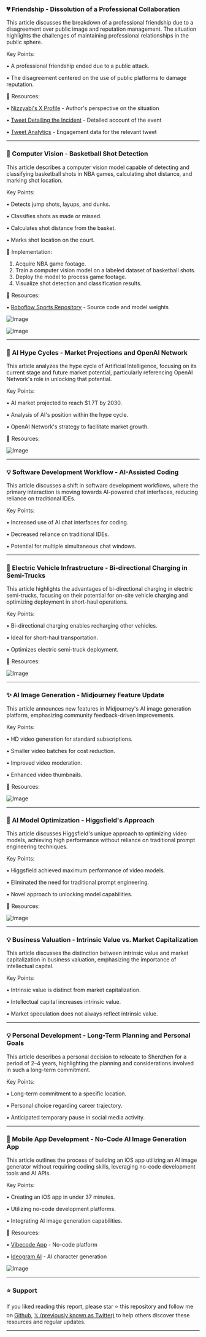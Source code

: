 ### 💔 Friendship - Dissolution of a Professional Collaboration

This article discusses the breakdown of a professional friendship due to a disagreement over public image and reputation management.  The situation highlights the challenges of maintaining professional relationships in the public sphere.

Key Points:

• A professional friendship ended due to a public attack.

• The disagreement centered on the use of public platforms to damage reputation.


🔗 Resources:

• [Nizzyabi's X Profile](https://x.com/nizzyabi) - Author's perspective on the situation

• [Tweet Detailing the Incident](https://x.com/nizzyabi/status/1955655227593441493) - Detailed account of the event

• [Tweet Analytics](https://x.com/nizzyabi/status/1955655227593441493/analytics) - Engagement data for the relevant tweet


---

### 🤖 Computer Vision - Basketball Shot Detection

This article describes a computer vision model capable of detecting and classifying basketball shots in NBA games, calculating shot distance, and marking shot location.

Key Points:

• Detects jump shots, layups, and dunks.

• Classifies shots as made or missed.

• Calculates shot distance from the basket.

• Marks shot location on the court.


🚀 Implementation:

1. Acquire NBA game footage.
2. Train a computer vision model on a labeled dataset of basketball shots.
3. Deploy the model to process game footage.
4. Visualize shot detection and classification results.


🔗 Resources:

• [Roboflow Sports Repository](https://github.com/roboflow/sports) - Source code and model weights

![Image](https://pbs.twimg.com/amplify_video_thumb/1955654868825227264/img/2pLXiFvi_ZwbeIR-.jpg)

![Image](https://pbs.twimg.com/amplify_video_thumb/1923047354271154176/img/xiL6d1oLsIiDoVgG?format=jpg&name=240x240)

---

### 🚀 AI Hype Cycles - Market Projections and OpenAI Network

This article analyzes the hype cycle of Artificial Intelligence, focusing on its current stage and future market potential, particularly referencing OpenAI Network's role in unlocking that potential.

Key Points:

• AI market projected to reach $1.7T by 2030.

• Analysis of AI's position within the hype cycle.

• OpenAI Network's strategy to facilitate market growth.


🔗 Resources:

![Image](https://pbs.twimg.com/media/GySnhIMa4AAeHg0?format=jpg&name=small)


---

### 💡 Software Development Workflow - AI-Assisted Coding

This article discusses a shift in software development workflows, where the primary interaction is moving towards AI-powered chat interfaces, reducing reliance on traditional IDEs.

Key Points:

• Increased use of AI chat interfaces for coding.

• Decreased reliance on traditional IDEs.

• Potential for multiple simultaneous chat windows.


---

### 🤖 Electric Vehicle Infrastructure - Bi-directional Charging in Semi-Trucks

This article highlights the advantages of bi-directional charging in electric semi-trucks, focusing on their potential for on-site vehicle charging and optimizing deployment in short-haul operations.

Key Points:

• Bi-directional charging enables recharging other vehicles.

• Ideal for short-haul transportation.

• Optimizes electric semi-truck deployment.


🔗 Resources:

![Image](https://pbs.twimg.com/media/GyQTp1ja4AEs3Sm?format=jpg&name=small)


---

### ✨ AI Image Generation - Midjourney Feature Update

This article announces new features in Midjourney's AI image generation platform, emphasizing community feedback-driven improvements.

Key Points:

• HD video generation for standard subscriptions.

• Smaller video batches for cost reduction.

• Improved video moderation.

• Enhanced video thumbnails.


🔗 Resources:

![Image](https://pbs.twimg.com/media/GyQ0HKWa4AEyonK?format=png&name=small)


---

### 🤖 AI Model Optimization - Higgsfield's Approach

This article discusses Higgsfield's unique approach to optimizing video models, achieving high performance without reliance on traditional prompt engineering techniques.

Key Points:

• Higgsfield achieved maximum performance of video models.

• Eliminated the need for traditional prompt engineering.

• Novel approach to unlocking model capabilities.


🔗 Resources:

![Image](https://pbs.twimg.com/ext_tw_video_thumb/1955819176775303179/pu/img/IidFG8xy1wyGs6aq.jpg)


---

### 💡 Business Valuation - Intrinsic Value vs. Market Capitalization

This article discusses the distinction between intrinsic value and market capitalization in business valuation, emphasizing the importance of intellectual capital.

Key Points:

• Intrinsic value is distinct from market capitalization.

• Intellectual capital increases intrinsic value.

• Market speculation does not always reflect intrinsic value.


---

### 💡 Personal Development -  Long-Term Planning and Personal Goals

This article describes a personal decision to relocate to Shenzhen for a period of 2–4 years, highlighting the planning and considerations involved in such a long-term commitment.

Key Points:

• Long-term commitment to a specific location.

• Personal choice regarding career trajectory.

• Anticipated temporary pause in social media activity.


---

### 🚀 Mobile App Development - No-Code AI Image Generation App

This article outlines the process of building an iOS app utilizing an AI image generator without requiring coding skills, leveraging no-code development tools and AI APIs.

Key Points:

• Creating an iOS app in under 37 minutes.

• Utilizing no-code development platforms.

• Integrating AI image generation capabilities.


🔗 Resources:

• [Vibecode App](https://x.com/vibecodeapp) - No-code platform

• [Ideogram AI](https://x.com/ideogram_ai) - AI character generation

![Image](https://pbs.twimg.com/amplify_video_thumb/1955749882058432513/img/w-oEhKOMAlFs1aWK.jpg)


---

### ⭐️ Support

If you liked reading this report, please star ⭐️ this repository and follow me on [Github](https://github.com/Drix10), [𝕏 (previously known as Twitter)](https://x.com/DRIX_10_) to help others discover these resources and regular updates.

---